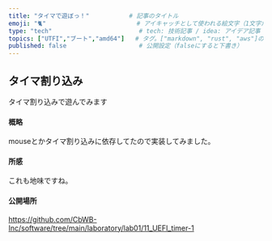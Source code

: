```yaml
---
title: "タイマで遊ぼっ！"           # 記事のタイトル
emoji: "🐈"                         # アイキャッチとして使われる絵文字（1文字だけ）
type: "tech"                        # tech: 技術記事 / idea: アイデア記事
topics: ["UTFI","ブート","amd64"]   # タグ。["markdown", "rust", "aws"]のように指定する
published: false                    # 公開設定（falseにすると下書き）
---
```


## タイマ割り込み
タイマ割り込みで遊んでみます


#### 概略
mouseとかタイマ割り込みに依存してたので実装してみました。


#### 所感
これも地味ですね。


#### 公開場所
https://github.com/CbWB-Inc/software/tree/main/laboratory/lab01/11_UEFI_timer-1
